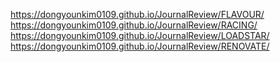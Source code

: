 https://dongyounkim0109.github.io/JournalReview/FLAVOUR/
https://dongyounkim0109.github.io/JournalReview/RACING/
https://dongyounkim0109.github.io/JournalReview/LOADSTAR/
https://dongyounkim0109.github.io/JournalReview/RENOVATE/
